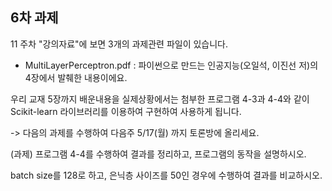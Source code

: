 ## **6차 과제** 

11 주차 "강의자료"에 보면 3개의 과제관련 파일이 있습니다.



- MultiLayerPerceptron.pdf  : 파이썬으로 만드는 인공지능(오일석, 이진선 저)의 4장에서 발췌한 내용이에요.

우리 교재 5장까지 배운내용을 실제상황에서는 첨부한 프로그램 4-3과 4-4와 같이 Scikit-learn 라이브러리를 이용하여 구현하여 사용하게 됩니다.



->   다음의 과제를 수행하여 다음주  5/17(월) 까지 토론방에 올리세요.



(과제) 프로그램 4-4를 수행하여 결과를 정리하고, 프로그램의 동작을 설명하시오.

batch size를 128로 하고, 은닉층 사이즈를 50인 경우에 수행하여 결과를 비교하시오.
